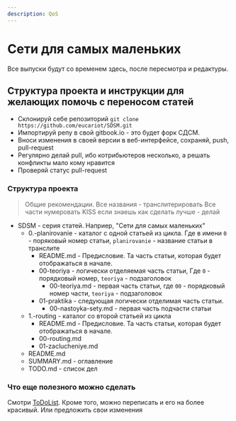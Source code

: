 ```yaml
---
description: QoS
---
```


# Сети для самых маленьких

Все выпуски будут со временем здесь, после пересмотра и редактуры.

## Структура проекта и инструкции для желающих помочь с переносом статей

* Склонируй себе репозиторий `git clone https://github.com/eucariot/SDSM.git`
* Импортируй репу в свой gitbook.io - это будет форк СДСМ.
* Вноси изменения в своей версии в веб-интерфейсе, сохраняй, push, pull-request
* Регулярно делай pull, ибо котрибьютеров несколько, а решать конфликты мало кому нравится
* Проверяй статус pull-request

### Структура проекта

> Общие рекомендации. Все названия - транслитерировать Все части нумеровать KISS если знаешь как сделать лучше - делай

* SDSM - серия статей. Наприер, "Сети для самых маленьких"
  * 0.-planirovanie - каталог с одной статьей из цикла. Где в имени `0` - поряковый номер статьи, `planirovanie` - название статьи в транслите
    * README.md - Предисловие. Та часть статьи, которая будет отображаться в начале. 
    * 00-teoriya - логически отделяемая часть статьи, Где `0` - порядковый номер, `teoriya` - подзаголовок
      * 00-teoriya.md - первая часть статьи, где `00` - порядковый номер части, `teoriya` - подзаголовок
    * 01-praktika - следующая логически отделимая часть статьи.
      * 00-nastoyka-sety.md - первая часть подчасти статьи
  * 1.-routing - каталог со второй статьей из цикла
    * README.md - Предисловие. Та часть статьи, которая будет отображаться в начале. 
    * 00-routing.md 
    * 01-zaclucheniye.md
  * README.md
  * SUMMARY.md - оглавление
  * TODO.md - список дел

### Что еще полезного можно сделать

Смотри [ToDoList](https://github.com/eucariot/SDSM/tree/ffac0ed768c7790b65e56b9d0ef7e233ea6cf613/TODO.md). Кроме того, можно переписать и его на более красивый. Или предложить свои изменения

